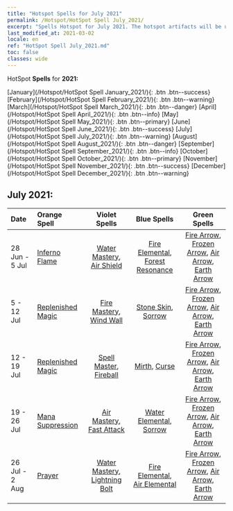```yaml
---
title: "Hotspot Spells for July 2021"
permalink: /Hotspot/HotSpot Spell July_2021/
excerpt: "Spells Hotspot for July 2021. The hotspot artifacts will be updated at 05:00 on Mon. After the update, players will get an orange artifact that is a component of one of hotspot artifacts upon completing a certain number of Horoscopes"
last_modified_at: 2021-03-02
locale: en
ref: "HotSpot Spell July_2021.md"
toc: false
classes: wide
---
```


  HotSpot **Spells** for **2021:**

  [January](/Hotspot/HotSpot Spell January_2021/){: .btn .btn--success} [February](/Hotspot/HotSpot Spell February_2021/){: .btn .btn--warning} [March](/Hotspot/HotSpot Spell March_2021/){: .btn .btn--danger} [April](/Hotspot/HotSpot Spell April_2021/){: .btn .btn--info} [May](/Hotspot/HotSpot Spell May_2021/){: .btn .btn--primary} [June](/Hotspot/HotSpot Spell June_2021/){: .btn .btn--success} [July](/Hotspot/HotSpot Spell July_2021/){: .btn .btn--warning} [August](/Hotspot/HotSpot Spell August_2021/){: .btn .btn--danger} [September](/Hotspot/HotSpot Spell September_2021/){: .btn .btn--info} [October](/Hotspot/HotSpot Spell October_2021/){: .btn .btn--primary} [November](/Hotspot/HotSpot Spell November_2021/){: .btn .btn--success} [December](/Hotspot/HotSpot Spell December_2021/){: .btn .btn--warning} 

## July 2021:

  |  Date  |  Orange Spell  |  Violet Spells  | Blue Spells | Green Spells |
  |:-------|:---------------|:---------------:|:-----------:|:------------:|
  | 28 Jun - 5 Jul | [Inferno Flame](/Items/her_27/) | [Water Mastery](/Items/her_44/), [Air Shield](/Items/her_127/) | [Fire Elemental](/Items/her_148/), [Forest Resonance](/Items/her_43/) | [Fire Arrow](/Items/her_111/), [Frozen Arrow](/Items/her_35/), [Air Arrow](/Items/her_138/), [Earth Arrow](/Items/her_98/) |
  | 5 - 12 Jul | [Replenished Magic](/Items/her_104/) | [Fire Mastery](/Items/her_122/), [Wind Wall](/Items/her_146/) | [Stone Skin](/Items/her_54/), [Sorrow](/Items/her_133/) | [Fire Arrow](/Items/her_111/), [Frozen Arrow](/Items/her_35/), [Air Arrow](/Items/her_138/), [Earth Arrow](/Items/her_98/) |
  | 12 - 19 Jul | [Replenished Magic](/Items/her_104/) | [Spell Master](/Items/her_4/), [Fireball](/Items/her_13/) | [Mirth](/Items/her_103/), [Curse](/Items/her_132/) | [Fire Arrow](/Items/her_111/), [Frozen Arrow](/Items/her_35/), [Air Arrow](/Items/her_138/), [Earth Arrow](/Items/her_98/) |
  | 19 - 26 Jul | [Mana Suppression](/Items/her_59/) | [Air Mastery](/Items/her_81/), [Fast Attack](/Items/her_92/) | [Water Elemental](/Items/her_113/), [Sorrow](/Items/her_133/) | [Fire Arrow](/Items/her_111/), [Frozen Arrow](/Items/her_35/), [Air Arrow](/Items/her_138/), [Earth Arrow](/Items/her_98/) |
  | 26 Jul - 2 Aug | [Prayer](/Items/her_25/) | [Water Mastery](/Items/her_44/), [Lightning Bolt](/Items/her_20/) | [Fire Elemental](/Items/her_148/), [Air Elemental](/Items/her_145/) | [Fire Arrow](/Items/her_111/), [Frozen Arrow](/Items/her_35/), [Air Arrow](/Items/her_138/), [Earth Arrow](/Items/her_98/) |
